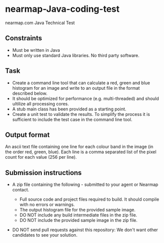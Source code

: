 # nearmap-Java-coding-test
nearmap.com Java Technical Test

## Constraints

* Must be written in Java
* Must only use standard Java libraries.  No third party software.

## Task

* Create a command line tool that can calculate a red, green and blue histogram for an image and write to an output file in the format described below.
* It should be optimized for performance (e.g. multi-threaded) and should ultilize all processing cores.
* A stub main class has been provided as a starting point.
* Create a unit test to validate the results.  To simplify the process it is sufficient to include the test case in the command line tool.

## Output format

An ascii text file containing one line for each colour band in the image (in the order red, green, blue).  Each line is a comma separated list of the pixel count for each value (256 per line).

## Submission instructions

* A zip file containing the following - submitted to your agent or Nearmap contact.
  * Full source code and project files required to build.  It should compile with no errors or warnings.
  * The output histogram file for the provided sample image.
  * DO NOT include any build intermediate files in the zip file.
  * DO NOT include the provided sample image in the zip file.

* DO NOT send pull requests against this repository:  We don't want other candidates to see your solution.
